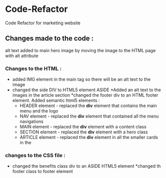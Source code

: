# Code-Refactor
Code Refactor for marketing website

## Changes made to the code : 

alt text added to main hero image by moving the image to the HTML page with alt attribute


### Changes to the HTML :
  * added IMG element in the main tag so there will be an alt text to the image
* changed the side DIV to HTML5 element ASIDE
*Added an alt text to the images in the article section
*changed the footer div to an HTML footer element.
Added semantic html5 elements :
  * HEADER element - replaced the **div** element that contains the main menu and the logo
  * NAV element - replaced the **div** element that contained all the menu navigations
  * MAIN element - replaced the **div** element with a content class
  * SECTION element - replaced the **div** element with a hero class
  * ARTICLE element - replaced the **div** element in all the smaller cards in the 



### changes to the CSS file : 
  * changed the benefits class div to an ASIDE HTML5 element
  *changed th footer class to footer element 
